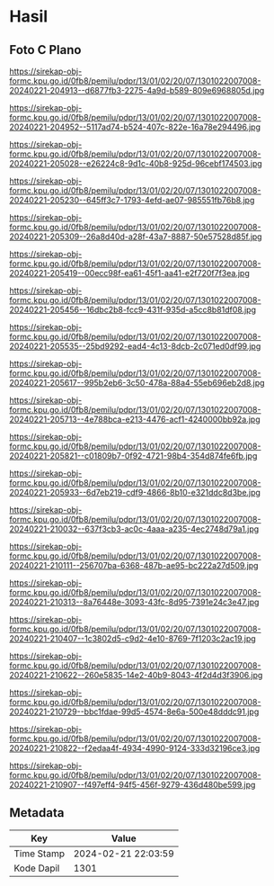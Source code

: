 # Hasil

## Foto C Plano

https://sirekap-obj-formc.kpu.go.id/0fb8/pemilu/pdpr/13/01/02/20/07/1301022007008-20240221-204913--d6877fb3-2275-4a9d-b589-809e6968805d.jpg

https://sirekap-obj-formc.kpu.go.id/0fb8/pemilu/pdpr/13/01/02/20/07/1301022007008-20240221-204952--5117ad74-b524-407c-822e-16a78e294496.jpg

https://sirekap-obj-formc.kpu.go.id/0fb8/pemilu/pdpr/13/01/02/20/07/1301022007008-20240221-205028--e26224c8-9d1c-40b8-925d-96cebf174503.jpg

https://sirekap-obj-formc.kpu.go.id/0fb8/pemilu/pdpr/13/01/02/20/07/1301022007008-20240221-205230--645ff3c7-1793-4efd-ae07-985551fb76b8.jpg

https://sirekap-obj-formc.kpu.go.id/0fb8/pemilu/pdpr/13/01/02/20/07/1301022007008-20240221-205309--26a8d40d-a28f-43a7-8887-50e57528d85f.jpg

https://sirekap-obj-formc.kpu.go.id/0fb8/pemilu/pdpr/13/01/02/20/07/1301022007008-20240221-205419--00ecc98f-ea61-45f1-aa41-e2f720f7f3ea.jpg

https://sirekap-obj-formc.kpu.go.id/0fb8/pemilu/pdpr/13/01/02/20/07/1301022007008-20240221-205456--16dbc2b8-fcc9-431f-935d-a5cc8b81df08.jpg

https://sirekap-obj-formc.kpu.go.id/0fb8/pemilu/pdpr/13/01/02/20/07/1301022007008-20240221-205535--25bd9292-ead4-4c13-8dcb-2c071ed0df99.jpg

https://sirekap-obj-formc.kpu.go.id/0fb8/pemilu/pdpr/13/01/02/20/07/1301022007008-20240221-205617--995b2eb6-3c50-478a-88a4-55eb696eb2d8.jpg

https://sirekap-obj-formc.kpu.go.id/0fb8/pemilu/pdpr/13/01/02/20/07/1301022007008-20240221-205713--4e788bca-e213-4476-acf1-4240000bb92a.jpg

https://sirekap-obj-formc.kpu.go.id/0fb8/pemilu/pdpr/13/01/02/20/07/1301022007008-20240221-205821--c01809b7-0f92-4721-98b4-354d874fe6fb.jpg

https://sirekap-obj-formc.kpu.go.id/0fb8/pemilu/pdpr/13/01/02/20/07/1301022007008-20240221-205933--6d7eb219-cdf9-4866-8b10-e321ddc8d3be.jpg

https://sirekap-obj-formc.kpu.go.id/0fb8/pemilu/pdpr/13/01/02/20/07/1301022007008-20240221-210032--637f3cb3-ac0c-4aaa-a235-4ec2748d79a1.jpg

https://sirekap-obj-formc.kpu.go.id/0fb8/pemilu/pdpr/13/01/02/20/07/1301022007008-20240221-210111--256707ba-6368-487b-ae95-bc222a27d509.jpg

https://sirekap-obj-formc.kpu.go.id/0fb8/pemilu/pdpr/13/01/02/20/07/1301022007008-20240221-210313--8a76448e-3093-43fc-8d95-7391e24c3e47.jpg

https://sirekap-obj-formc.kpu.go.id/0fb8/pemilu/pdpr/13/01/02/20/07/1301022007008-20240221-210407--1c3802d5-c9d2-4e10-8769-7f1203c2ac19.jpg

https://sirekap-obj-formc.kpu.go.id/0fb8/pemilu/pdpr/13/01/02/20/07/1301022007008-20240221-210622--260e5835-14e2-40b9-8043-4f2d4d3f3906.jpg

https://sirekap-obj-formc.kpu.go.id/0fb8/pemilu/pdpr/13/01/02/20/07/1301022007008-20240221-210729--bbc1fdae-99d5-4574-8e6a-500e48dddc91.jpg

https://sirekap-obj-formc.kpu.go.id/0fb8/pemilu/pdpr/13/01/02/20/07/1301022007008-20240221-210822--f2edaa4f-4934-4990-9124-333d32196ce3.jpg

https://sirekap-obj-formc.kpu.go.id/0fb8/pemilu/pdpr/13/01/02/20/07/1301022007008-20240221-210907--f497eff4-94f5-456f-9279-436d480be599.jpg


## Metadata

| Key        | Value               |
| ---------- | ------------------- |
| Time Stamp | 2024-02-21 22:03:59 |
| Kode Dapil | 1301                |



